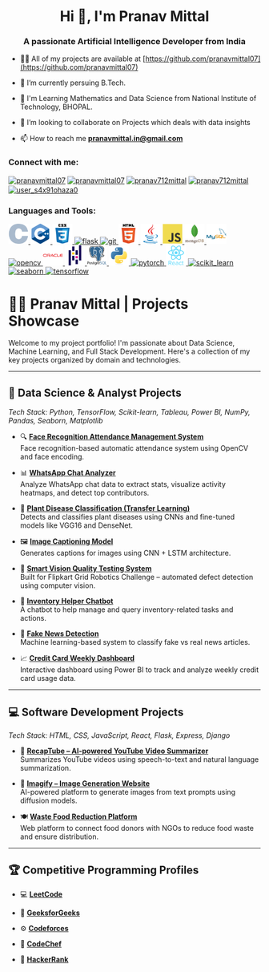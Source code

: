 
<h1 align="center">Hi 👋, I'm Pranav Mittal</h1>
<h3 align="center">A passionate Artificial Intelligence Developer from India</h3>

- 👨‍💻 All of my projects are available at [https://github.com/pranavmittal07](https://github.com/pranavmittal07)
- 🌱 I’m currently persuing B.Tech.
- 👀 I'm Learning Mathematics and Data Science from National Institute of Technology, BHOPAL.
- 💞️ I’m looking to collaborate on Projects which deals with data insights

- 📫 How to reach me **pranavmittal.in@gmail.com**

<h3 align="left">Connect with me:</h3>
<p align="left">
<a href="https://linkedin.com/in/pranavmittal07" target="blank"><img align="center" src="https://raw.githubusercontent.com/rahuldkjain/github-profile-readme-generator/master/src/images/icons/Social/linked-in-alt.svg" alt="pranavmittal07" height="30" width="40" /></a>
<a href="https://kaggle.com/pranavmittal07" target="blank"><img align="center" src="https://raw.githubusercontent.com/rahuldkjain/github-profile-readme-generator/master/src/images/icons/Social/kaggle.svg" alt="pranavmittal07" height="30" width="40" /></a>
<a href="https://codeforces.com/profile/pranav712mittal" target="blank"><img align="center" src="https://raw.githubusercontent.com/rahuldkjain/github-profile-readme-generator/master/src/images/icons/Social/codeforces.svg" alt="pranav712mittal" height="30" width="40" /></a>
<a href="https://www.leetcode.com/pranav712mittal" target="blank"><img align="center" src="https://raw.githubusercontent.com/rahuldkjain/github-profile-readme-generator/master/src/images/icons/Social/leet-code.svg" alt="pranav712mittal" height="30" width="40" /></a>
<a href="https://auth.geeksforgeeks.org/user/user_s4x91ohaza0" target="blank"><img align="center" src="https://raw.githubusercontent.com/rahuldkjain/github-profile-readme-generator/master/src/images/icons/Social/geeks-for-geeks.svg" alt="user_s4x91ohaza0" height="30" width="40" /></a>
</p>

<h3 align="left">Languages and Tools:</h3>
<p align="left"> <a href="https://www.cprogramming.com/" target="_blank" rel="noreferrer"> <img src="https://raw.githubusercontent.com/devicons/devicon/master/icons/c/c-original.svg" alt="c" width="40" height="40"/> </a> <a href="https://www.w3schools.com/cpp/" target="_blank" rel="noreferrer"> <img src="https://raw.githubusercontent.com/devicons/devicon/master/icons/cplusplus/cplusplus-original.svg" alt="cplusplus" width="40" height="40"/> </a> <a href="https://www.w3schools.com/css/" target="_blank" rel="noreferrer"> <img src="https://raw.githubusercontent.com/devicons/devicon/master/icons/css3/css3-original-wordmark.svg" alt="css3" width="40" height="40"/> </a> <a href="https://flask.palletsprojects.com/" target="_blank" rel="noreferrer"> <img src="https://www.vectorlogo.zone/logos/pocoo_flask/pocoo_flask-icon.svg" alt="flask" width="40" height="40"/> </a> <a href="https://git-scm.com/" target="_blank" rel="noreferrer"> <img src="https://www.vectorlogo.zone/logos/git-scm/git-scm-icon.svg" alt="git" width="40" height="40"/> </a> <a href="https://www.w3.org/html/" target="_blank" rel="noreferrer"> <img src="https://raw.githubusercontent.com/devicons/devicon/master/icons/html5/html5-original-wordmark.svg" alt="html5" width="40" height="40"/> </a> <a href="https://www.java.com" target="_blank" rel="noreferrer"> <img src="https://raw.githubusercontent.com/devicons/devicon/master/icons/java/java-original.svg" alt="java" width="40" height="40"/> </a> <a href="https://developer.mozilla.org/en-US/docs/Web/JavaScript" target="_blank" rel="noreferrer"> <img src="https://raw.githubusercontent.com/devicons/devicon/master/icons/javascript/javascript-original.svg" alt="javascript" width="40" height="40"/> </a> <a href="https://www.mongodb.com/" target="_blank" rel="noreferrer"> <img src="https://raw.githubusercontent.com/devicons/devicon/master/icons/mongodb/mongodb-original-wordmark.svg" alt="mongodb" width="40" height="40"/> </a> <a href="https://www.mysql.com/" target="_blank" rel="noreferrer"> <img src="https://raw.githubusercontent.com/devicons/devicon/master/icons/mysql/mysql-original-wordmark.svg" alt="mysql" width="40" height="40"/> </a> <a href="https://opencv.org/" target="_blank" rel="noreferrer"> <img src="https://www.vectorlogo.zone/logos/opencv/opencv-icon.svg" alt="opencv" width="40" height="40"/> </a> <a href="https://www.oracle.com/" target="_blank" rel="noreferrer"> <img src="https://raw.githubusercontent.com/devicons/devicon/master/icons/oracle/oracle-original.svg" alt="oracle" width="40" height="40"/> </a> <a href="https://pandas.pydata.org/" target="_blank" rel="noreferrer"> <img src="https://raw.githubusercontent.com/devicons/devicon/2ae2a900d2f041da66e950e4d48052658d850630/icons/pandas/pandas-original.svg" alt="pandas" width="40" height="40"/> </a> <a href="https://www.postgresql.org" target="_blank" rel="noreferrer"> <img src="https://raw.githubusercontent.com/devicons/devicon/master/icons/postgresql/postgresql-original-wordmark.svg" alt="postgresql" width="40" height="40"/> </a> <a href="https://www.python.org" target="_blank" rel="noreferrer"> <img src="https://raw.githubusercontent.com/devicons/devicon/master/icons/python/python-original.svg" alt="python" width="40" height="40"/> </a> <a href="https://pytorch.org/" target="_blank" rel="noreferrer"> <img src="https://www.vectorlogo.zone/logos/pytorch/pytorch-icon.svg" alt="pytorch" width="40" height="40"/> </a> <a href="https://reactjs.org/" target="_blank" rel="noreferrer"> <img src="https://raw.githubusercontent.com/devicons/devicon/master/icons/react/react-original-wordmark.svg" alt="react" width="40" height="40"/> </a> <a href="https://scikit-learn.org/" target="_blank" rel="noreferrer"> <img src="https://upload.wikimedia.org/wikipedia/commons/0/05/Scikit_learn_logo_small.svg" alt="scikit_learn" width="40" height="40"/> </a> <a href="https://seaborn.pydata.org/" target="_blank" rel="noreferrer"> <img src="https://seaborn.pydata.org/_images/logo-mark-lightbg.svg" alt="seaborn" width="40" height="40"/> </a> <a href="https://www.tensorflow.org" target="_blank" rel="noreferrer"> <img src="https://www.vectorlogo.zone/logos/tensorflow/tensorflow-icon.svg" alt="tensorflow" width="40" height="40"/> </a> </p>

# 👨‍💻 Pranav Mittal | Projects Showcase

Welcome to my project portfolio! I'm passionate about Data Science, Machine Learning, and Full Stack Development. Here's a collection of my key projects organized by domain and technologies.

---

## 🧠 Data Science & Analyst Projects  
*Tech Stack: Python, TensorFlow, Scikit-learn, Tableau, Power BI, NumPy, Pandas, Seaborn, Matplotlib*

- 🔍 [**Face Recognition Attendance Management System**](https://github.com/pranavmittal07/Face_Recognition_Attendance_Management_System)  
  Face recognition-based automatic attendance system using OpenCV and face encoding.

- 📊 [**WhatsApp Chat Analyzer**](https://github.com/pranavmittal07/WhatsApp-Chat-Analyzer)  
  Analyze WhatsApp chat data to extract stats, visualize activity heatmaps, and detect top contributors.

- 🌿 [**Plant Disease Classification (Transfer Learning)**](https://github.com/pranavmittal07/plant-disease-classification)  
  Detects and classifies plant diseases using CNNs and fine-tuned models like VGG16 and DenseNet.

- 🖼️ [**Image Captioning Model**](https://github.com/pranavmittal07/image-captioning-model)  
  Generates captions for images using CNN + LSTM architecture.

- 🤖 [**Smart Vision Quality Testing System**](https://github.com/pranavmittal07/Flipkart_Grid_Robotics)  
  Built for Flipkart Grid Robotics Challenge – automated defect detection using computer vision.

- 💬 [**Inventory Helper Chatbot**](https://github.com/pranavmittal07/InventoryHelperChatbot)  
  A chatbot to help manage and query inventory-related tasks and actions.

- 📰 [**Fake News Detection**](https://github.com/pranavmittal07/Fake-News-Detection)  
  Machine learning-based system to classify fake vs real news articles.

- 📈 [**Credit Card Weekly Dashboard**](https://github.com/pranavmittal07/credit-card-weekly-dashboard)  
  Interactive dashboard using Power BI to track and analyze weekly credit card usage data.

---

## 💻 Software Development Projects  
*Tech Stack: HTML, CSS, JavaScript, React, Flask, Express, Django*

- 🧠 [**RecapTube – AI-powered YouTube Video Summarizer**](https://github.com/pranavmittal07/youtube-video-summarizer)  
  Summarizes YouTube videos using speech-to-text and natural language summarization.

- 🎨 [**Imagify – Image Generation Website**](https://github.com/pranavmittal07/Imagify)  
  AI-powered platform to generate images from text prompts using diffusion models.

- 🍽️ [**Waste Food Reduction Platform**](https://github.com/pranavmittal07/Food_Waste_Reduction_Platform)  
  Web platform to connect food donors with NGOs to reduce food waste and ensure distribution.

---

## 🏆 Competitive Programming Profiles

- 💻 [**LeetCode**](https://leetcode.com/u/pranav712mittal/)  

- 📘 [**GeeksforGeeks**](https://www.geeksforgeeks.org/user/user_s4x91ohaza0/)  

- ⚙️ [**Codeforces**](https://codeforces.com/profile/pranav712mittal)  

- 🍴 [**CodeChef**](https://www.codechef.com/users/pranavmittal07)  

- 🧠 [**HackerRank**](https://www.hackerrank.com/pranavmittal07)  

